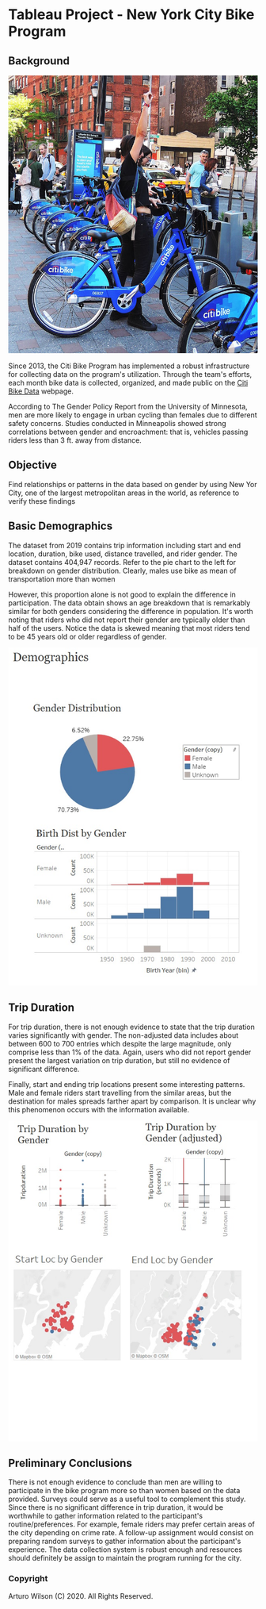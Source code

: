 # Tableau Project - New York City Bike Program

## Background

![Citi-Bikes](images/citi-bike-station-bikes.jpg)

Since 2013, the Citi Bike Program has implemented a robust infrastructure for collecting data on the program's utilization. Through the team's efforts, each month bike data is collected, organized, and made public on the [Citi Bike Data](https://www.citibikenyc.com/system-data) webpage.

According to The Gender Policy Report from the University of Minnesota, men are more likely to engage in urban cycling than females due to different safety concerns. Studies conducted in Minneapolis showed strong correlations between gender and encroachment: that is, vehicles passing riders less than 3 ft. away from distance.

## Objective

Find relationships or patterns in the data based on gender by using New Yor City, one of the largest metropolitan areas in the world, as reference to verify these findings

## Basic Demographics

The dataset from 2019 contains trip information including start and end location, duration, bike used, distance travelled, and rider gender. The dataset contains 404,947 records. Refer to the pie chart to the left for breakdown on gender distribution. Clearly, males use bike as mean of transportation more than women

However, this proportion alone is not good to explain the difference in participation. The data obtain shows an age breakdown that is remarkably similar for both genders considering the difference in population. It's worth noting that riders who did not report their gender are typically older than  half of the users. Notice the data is skewed meaning that most riders tend to be 45 years old or older regardless of gender.

![demographics](images/demographics.jpg)

## Trip Duration

For trip duration, there is not enough evidence to state that the trip duration varies significantly with gender. The non-adjusted data includes about between 600 to 700 entries which despite the large magnitude, only comprise less than 1% of the data. Again, users who did not report gender present the largest variation on trip duration, but still no evidence of significant difference.

Finally, start and ending trip locations present some interesting patterns. Male and female riders start travelling from the similar areas, but the destination for males spreads farther apart by comparison. It is unclear why this phenomenon occurs with the information available.  

![trip_duration](images/trip_duration.jpg)

## Preliminary Conclusions

There is not enough evidence to conclude than men are willing to participate in the bike program more so than women based on the data provided. Surveys could serve as a useful tool to complement this study. Since there is no significant difference in trip duration, it would be worthwhile to gather information related to the participant's routine/preferences. For example, female riders may prefer certain areas of the city depending on crime rate. A follow-up assignment would consist on preparing random surveys to gather information about the participant's experience. The data collection system is robust enough and resources should definitely be assign to maintain the program running for the city. 

### Copyright

Arturo Wilson (C) 2020. All Rights Reserved.
